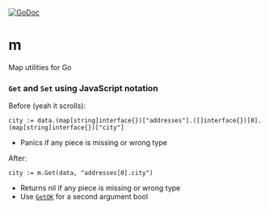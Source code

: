 [![GoDoc](https://godoc.org/github.com/cheekybits/m?status.png)](http://godoc.org/github.com/cheekybits/m)

# m
Map utilities for Go

### `Get` and `Set` using JavaScript notation

Before (yeah it scrolls):

```
city := data.(map[string]interface{})["addresses"].([]interface{})[0].(map[string]interface{})["city"]
```

  * Panics if any piece is missing or wrong type

After:

```
city := m.Get(data, "addresses[0].city")
```

  * Returns nil if any piece is missing or wrong type
  * Use [`GetOK`](http://godoc.org/github.com/cheekybits/m#GetOK) for a second argument bool
